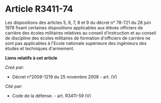 # Article R3411-74

Les dispositions des articles 5, 6, 7, 8 et 9 du décret n° 78-721 du 28 juin 1978 fixant certaines dispositions applicables
aux élèves officiers de carrière des écoles militaires relatives au conseil d'instruction et au conseil de discipline des
écoles militaires de formation d'officiers de carrière ne sont pas applicables à l'Ecole nationale supérieure des ingénieurs
des études et techniques d'armement.

**Liens relatifs à cet article**

_Créé par_:

  - Décret n°2008-1219 du 25 novembre 2008 - art. (V)

_Cité par_:

  - Code de la défense. - art. R3411-59 (V)

